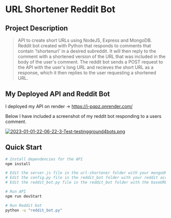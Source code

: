 # URL Shortener Reddit Bot

## Project Description
> API to create short URLs using NodeJS, Express and MongoDB. Reddit bot created with Python that responds to comments that contain '!shortenurl' in a desired subreddit. It will then reply to the comment with a shortened version of the URL that was included in the body of the user's comment. The reddit bot sends a POST request to the API with the user's long URL and recieves the short URL as a response, which it then replies to the user requesting a shortened URL. 


## My Deployed API and Reddit Bot
I deployed my API on render -> https://j-pqpz.onrender.com/

Below I have included a screenshot of my reddit bot responding to a users comment. 

[![2023-01-01-22-06-22-3-Test-testingground4bots.png](https://i.postimg.cc/Kz2TJbMy/2023-01-01-22-06-22-3-Test-testingground4bots.png)](https://postimg.cc/CZcdxW7v)

## Quick Start

```bash
# Install dependencies for the API
npm install

# Edit the server.js file in the url-shortener folder with your mongoURI 
# Edit the config.py file in the reddit_bot folder with your reddit account username, password, client_id, client_secret 
# Edit the reddit_bot.py file in the reddit_bot folder with the baseURL of the API 

# Run API
npm run devStart 

# Run Reddit bot
python -u "reddit_bot.py"


